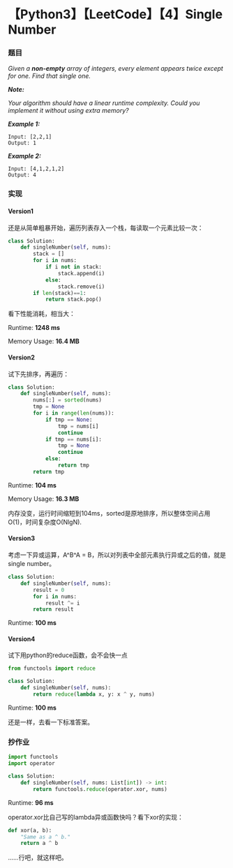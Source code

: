 # 【Python3】【LeetCode】【4】Single Number

### 题目

 *Given a **non-empty** array of integers, every element appears twice except for one. Find that single one.*

***Note:***

*Your algorithm should have a linear runtime complexity. Could you implement it without using extra memory?*

***Example 1:***

```
Input: [2,2,1]
Output: 1
```

***Example 2:***

```
Input: [4,1,2,1,2]
Output: 4
```

### 实现

#### Version1

还是从简单粗暴开始，遍历列表存入一个栈，每读取一个元素比较一次：

```python
class Solution:
    def singleNumber(self, nums):
        stack = []
        for i in nums:
            if i not in stack:
                stack.append(i)
            else:
                stack.remove(i)
        if len(stack)==1:
            return stack.pop() 
```

看下性能消耗，相当大：

Runtime: **1248 ms**

Memory Usage: **16.4 MB**

#### Version2

试下先排序，再遍历：

```python
class Solution:
    def singleNumber(self, nums):
        nums[:] = sorted(nums)
        tmp = None
        for i in range(len(nums)):
            if tmp == None:
                tmp = nums[i]
                continue
            if tmp == nums[i]:
                tmp = None
                continue
            else:
                return tmp
        return tmp
```

Runtime: **104 ms**

Memory Usage: **16.3 MB**

内存没变，运行时间缩短到104ms，sorted是原地排序，所以整体空间占用O(1)，时间复杂度O(NlgN).

#### Version3

考虑一下异或运算，A^B^A = B，所以对列表中全部元素执行异或之后的值，就是single number。

```python
class Solution:
    def singleNumber(self, nums):
        result = 0
        for i in nums:
            result ^= i
        return result
```

Runtime: **100 ms** 

#### Version4

试下用python的reduce函数，会不会快一点

```python
from functools import reduce

class Solution:
    def singleNumber(self, nums):
        return reduce(lambda x, y: x ^ y, nums)
```

Runtime: **100 ms** 

还是一样，去看一下标准答案。

### 抄作业

```python
import functools
import operator

class Solution:
    def singleNumber(self, nums: List[int]) -> int:
        return functools.reduce(operator.xor, nums)

```

Runtime: **96 ms** 

operator.xor比自己写的lambda异或函数快吗？看下xor的实现：

```python
def xor(a, b):
    "Same as a ^ b."
    return a ^ b
```

……行吧，就这样吧。
